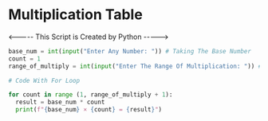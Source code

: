 # Multiplication Table
<----- This Script is Created by Python ----->

```python
base_num = int(input("Enter Any Number: ")) # Taking The Base Number
count = 1
range_of_multiply = int(input("Enter The Range Of Multiplication: ")) # Taking The Range Of Multiplication

# Code With For Loop

for count in range (1, range_of_multiply + 1):
  result = base_num * count
  print(f"{base_num} × {count} = {result}")
  
```
